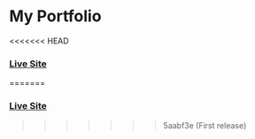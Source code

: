 # My Portfolio

<<<<<<< HEAD
### [Live Site](https://selimdawa.github.io/portfolio)
=======
### [Live Site](https://selimdawa.github.io/portfolio)
>>>>>>> 5aabf3e (First release)
